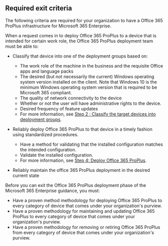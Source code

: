 ## Required exit criteria

The following criteria are required for your organization to have a Office 365 ProPlus infrastructure for Microsoft 365 Enterprise.

When a request comes in to deploy Office 365 ProPlus to a device that is intended for certain work role, the Office 365 ProPlus deployment team must be able to:

- Classify that device into one of the deployment groups based on:
    - The work role of the machine in the business and the requisite Office apps and language packs
    - The desired (but not necessarily the current) Windows operating system version installed on the client. Note that Windows 10 is the minimum Windows operating system version that is required to be Microsoft 365 compliant.
    - The quality of network connectivity to the device
    - Whether or not the user will have administrative rights to the device.
    - Desired frequency of feature updates
    - For more information, see [Step 2 : Classify the target devices into deployment groups](../office365proplus-classify-target-devices-deployment-groups.md).
- Reliably deploy Office 365 ProPlus to that device in a timely fashion using standardized procedures.
    - Have a method for validating that the installed configuration matches the intended configuration.
    - Validate the installed configuration.
    - For more information, see [Step 4: Deploy Office 365 ProPlus](../office365proplus-deploy-office365-proplus.md).

- Reliably maintain the office 365 ProPlus deployment in the desired current state

Before you can exit the Office 365 ProPlus deployment phase of the Microsoft 365 Enterprise guidance, you must:

- Have a proven method methodology for deploying Office 365 ProPlus to every category of device that comes under your organization's purview.
- Have a proven methodology for maintaining and updating Office 365 ProPlus to every category of device that comes under your organization's purview.
- Have a proven methodology for removing or retiring Office 365 ProPlus from every category of device that comes under your organization's purview.
